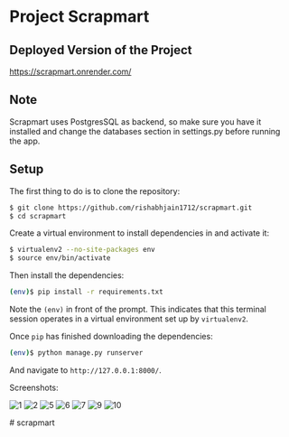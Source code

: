 # Project Scrapmart
## Deployed Version of the Project
https://scrapmart.onrender.com/

## Note 

Scrapmart uses PostgresSQL as backend, so make sure you have it installed and change the databases section in settings.py before running the app.


## Setup

The first thing to do is to clone the repository:

```sh
$ git clone https://github.com/rishabhjain1712/scrapmart.git
$ cd scrapmart
```

Create a virtual environment to install dependencies in and activate it:

```sh
$ virtualenv2 --no-site-packages env
$ source env/bin/activate
```

Then install the dependencies:

```sh
(env)$ pip install -r requirements.txt
```
Note the `(env)` in front of the prompt. This indicates that this terminal
session operates in a virtual environment set up by `virtualenv2`.

Once `pip` has finished downloading the dependencies:
```sh
(env)$ python manage.py runserver
```
And navigate to `http://127.0.0.1:8000/`.


Screenshots:

![1](https://user-images.githubusercontent.com/72996825/124763728-ead36680-df51-11eb-8842-66a1e1b1ee81.PNG)
![2](https://user-images.githubusercontent.com/72996825/124763741-ec9d2a00-df51-11eb-86e6-ce31ab9bf710.PNG)
![5](https://user-images.githubusercontent.com/72996825/124763747-edce5700-df51-11eb-9386-282ddbd0a86d.PNG)
![6](https://user-images.githubusercontent.com/72996825/124763748-edce5700-df51-11eb-817b-e00ab59dd7d8.PNG)
![7](https://user-images.githubusercontent.com/72996825/124763750-ee66ed80-df51-11eb-832b-11a1a62d0a34.PNG)
![9](https://user-images.githubusercontent.com/72996825/124763755-eeff8400-df51-11eb-9eb9-438da4f14538.PNG)
![10](https://user-images.githubusercontent.com/72996825/124763757-ef981a80-df51-11eb-85d2-033cb402c65e.PNG)



#   s c r a p m a r t  
 